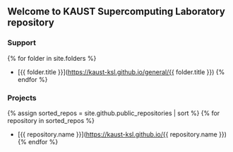 ## Welcome to KAUST Supercomputing Laboratory repository

### Support

{% for folder in site.folders %}
  * [{{ folder.title }}](https://kaust-ksl.github.io/general/{{ folder.title }})
{% endfor %}


### Projects

{% assign sorted_repos = site.github.public_repositories | sort %}
{% for repository in sorted_repos %}
  * [{{ repository.name }}](https://kaust-ksl.github.io/{{ repository.name }})
{% endfor %}


